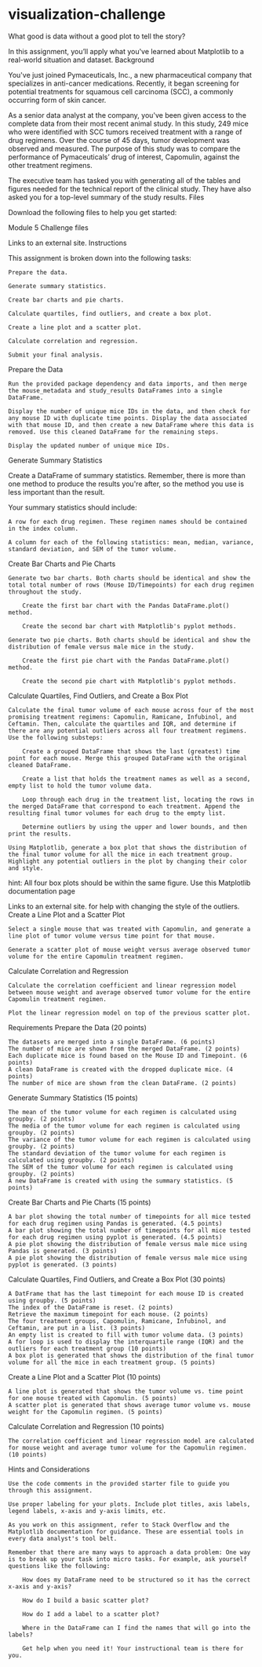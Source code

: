 # visualization-challenge

What good is data without a good plot to tell the story?

In this assignment, you’ll apply what you've learned about Matplotlib to a real-world situation and dataset.
Background

You've just joined Pymaceuticals, Inc., a new pharmaceutical company that specializes in anti-cancer medications. Recently, it began screening for potential treatments for squamous cell carcinoma (SCC), a commonly occurring form of skin cancer.

As a senior data analyst at the company, you've been given access to the complete data from their most recent animal study. In this study, 249 mice who were identified with SCC tumors received treatment with a range of drug regimens. Over the course of 45 days, tumor development was observed and measured. The purpose of this study was to compare the performance of Pymaceuticals’ drug of interest, Capomulin, against the other treatment regimens.

The executive team has tasked you with generating all of the tables and figures needed for the technical report of the clinical study. They have also asked you for a top-level summary of the study results.
Files

Download the following files to help you get started:

Module 5 Challenge files

Links to an external site.
Instructions

This assignment is broken down into the following tasks:

    Prepare the data.

    Generate summary statistics.

    Create bar charts and pie charts.

    Calculate quartiles, find outliers, and create a box plot.

    Create a line plot and a scatter plot.

    Calculate correlation and regression.

    Submit your final analysis.

Prepare the Data

    Run the provided package dependency and data imports, and then merge the mouse_metadata and study_results DataFrames into a single DataFrame.

    Display the number of unique mice IDs in the data, and then check for any mouse ID with duplicate time points. Display the data associated with that mouse ID, and then create a new DataFrame where this data is removed. Use this cleaned DataFrame for the remaining steps.

    Display the updated number of unique mice IDs.

Generate Summary Statistics

Create a DataFrame of summary statistics. Remember, there is more than one method to produce the results you're after, so the method you use is less important than the result.

Your summary statistics should include:

    A row for each drug regimen. These regimen names should be contained in the index column.

    A column for each of the following statistics: mean, median, variance, standard deviation, and SEM of the tumor volume.

Create Bar Charts and Pie Charts

    Generate two bar charts. Both charts should be identical and show the total total number of rows (Mouse ID/Timepoints) for each drug regimen throughout the study.

        Create the first bar chart with the Pandas DataFrame.plot() method.

        Create the second bar chart with Matplotlib's pyplot methods.

    Generate two pie charts. Both charts should be identical and show the distribution of female versus male mice in the study.

        Create the first pie chart with the Pandas DataFrame.plot() method.

        Create the second pie chart with Matplotlib's pyplot methods.

Calculate Quartiles, Find Outliers, and Create a Box Plot

    Calculate the final tumor volume of each mouse across four of the most promising treatment regimens: Capomulin, Ramicane, Infubinol, and Ceftamin. Then, calculate the quartiles and IQR, and determine if there are any potential outliers across all four treatment regimens. Use the following substeps:

        Create a grouped DataFrame that shows the last (greatest) time point for each mouse. Merge this grouped DataFrame with the original cleaned DataFrame.

        Create a list that holds the treatment names as well as a second, empty list to hold the tumor volume data.

        Loop through each drug in the treatment list, locating the rows in the merged DataFrame that correspond to each treatment. Append the resulting final tumor volumes for each drug to the empty list.

        Determine outliers by using the upper and lower bounds, and then print the results.

    Using Matplotlib, generate a box plot that shows the distribution of the final tumor volume for all the mice in each treatment group. Highlight any potential outliers in the plot by changing their color and style.

hint: All four box plots should be within the same figure. Use this Matplotlib documentation page

Links to an external site. for help with changing the style of the outliers.
Create a Line Plot and a Scatter Plot

    Select a single mouse that was treated with Capomulin, and generate a line plot of tumor volume versus time point for that mouse.

    Generate a scatter plot of mouse weight versus average observed tumor volume for the entire Capomulin treatment regimen.

Calculate Correlation and Regression

    Calculate the correlation coefficient and linear regression model between mouse weight and average observed tumor volume for the entire Capomulin treatment regimen.

    Plot the linear regression model on top of the previous scatter plot.

Requirements
Prepare the Data (20 points)

    The datasets are merged into a single DataFrame. (6 points)
    The number of mice are shown from the merged DataFrame. (2 points)
    Each duplicate mice is found based on the Mouse ID and Timepoint. (6 points)
    A clean DataFrame is created with the dropped duplicate mice. (4 points)
    The number of mice are shown from the clean DataFrame. (2 points)

Generate Summary Statistics (15 points)

    The mean of the tumor volume for each regimen is calculated using groupby. (2 points)
    The media of the tumor volume for each regimen is calculated using groupby. (2 points)
    The variance of the tumor volume for each regimen is calculated using groupby. (2 points)
    The standard deviation of the tumor volume for each regimen is calculated using groupby. (2 points)
    The SEM of the tumor volume for each regimen is calculated using groupby. (2 points)
    A new DataFrame is created with using the summary statistics. (5 points)

Create Bar Charts and Pie Charts (15 points)

    A bar plot showing the total number of timepoints for all mice tested for each drug regimen using Pandas is generated. (4.5 points)
    A bar plot showing the total number of timepoints for all mice tested for each drug regimen using pyplot is generated. (4.5 points)
    A pie plot showing the distribution of female versus male mice using Pandas is generated. (3 points)
    A pie plot showing the distribution of female versus male mice using pyplot is generated. (3 points)

Calculate Quartiles, Find Outliers, and Create a Box Plot (30 points)

    A DatFrame that has the last timepoint for each mouse ID is created using groupby. (5 points)
    The index of the DataFrame is reset. (2 points)
    Retrieve the maximum timepoint for each mouse. (2 points)
    The four treatment groups, Capomulin, Ramicane, Infubinol, and Ceftamin, are put in a list. (3 points)
    An empty list is created to fill with tumor volume data. (3 points)
    A for loop is used to display the interquartile range (IQR) and the outliers for each treatment group (10 points)
    A box plot is generated that shows the distribution of the final tumor volume for all the mice in each treatment group. (5 points)

Create a Line Plot and a Scatter Plot (10 points)

    A line plot is generated that shows the tumor volume vs. time point for one mouse treated with Capomulin. (5 points)
    A scatter plot is generated that shows average tumor volume vs. mouse weight for the Capomulin regimen. (5 points)

Calculate Correlation and Regression (10 points)

    The correlation coefficient and linear regression model are calculated for mouse weight and average tumor volume for the Capomulin regimen. (10 points)

Hints and Considerations

    Use the code comments in the provided starter file to guide you through this assignment.

    Use proper labeling for your plots. Include plot titles, axis labels, legend labels, x-axis and y-axis limits, etc.

    As you work on this assignment, refer to Stack Overflow and the Matplotlib documentation for guidance. These are essential tools in every data analyst's tool belt.

    Remember that there are many ways to approach a data problem: One way is to break up your task into micro tasks. For example, ask yourself questions like the following:

        How does my DataFrame need to be structured so it has the correct x-axis and y-axis?

        How do I build a basic scatter plot?

        How do I add a label to a scatter plot?

        Where in the DataFrame can I find the names that will go into the labels?

        Get help when you need it! Your instructional team is there for you.
